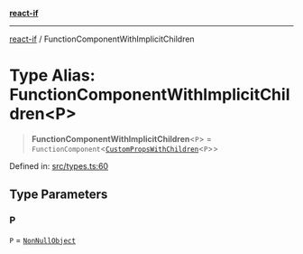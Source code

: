 [**react-if**](../README.md)

***

[react-if](../globals.md) / FunctionComponentWithImplicitChildren

# Type Alias: FunctionComponentWithImplicitChildren\<P\>

> **FunctionComponentWithImplicitChildren**\<`P`\> = `FunctionComponent`\<[`CustomPropsWithChildren`](CustomPropsWithChildren.md)\<`P`\>\>

Defined in: [src/types.ts:60](https://github.com/romac/react-if/blob/d4e642781214f59311f1912d5fec32e1e3837d6a/src/types.ts#L60)

## Type Parameters

### P

`P` = [`NonNullObject`](NonNullObject.md)
